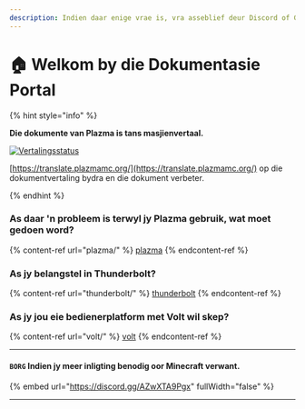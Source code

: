 ```yaml
---
description: Indien daar enige vrae is, vra asseblief deur Discord of GitHub Issues.
---
```


# 🏠 Welkom by die Dokumentasie Portal

{% hint style="info" %}

**Die dokumente van Plazma is tans masjienvertaal.**

[![Vertalingsstatus](https://badge.plazmamc.org/internal/crowdin)](https://translate.plazmamc.org/)

[https://translate.plazmamc.org/](https://translate.plazmamc.org/) op die dokumentvertaling bydra en die dokument verbeter.

{% endhint %}

### As daar 'n probleem is terwyl jy Plazma gebruik, wat moet gedoen word?

{% content-ref url="plazma/" %}
[plazma](plazma/)
{% endcontent-ref %}

### As jy belangstel in Thunderbolt?

{% content-ref url="thunderbolt/" %}
[thunderbolt](thunderbolt/)
{% endcontent-ref %}

### As jy jou eie bedienerplatform met Volt wil skep?

{% content-ref url="volt/" %}
[volt](volt/)
{% endcontent-ref %}

***

#### `BORG` Indien jy meer inligting benodig oor Minecraft verwant. <a href="#etc-1" id="etc-1"></a>

{% embed url="https://discord.gg/AZwXTA9Pgx" fullWidth="false" %}

***
